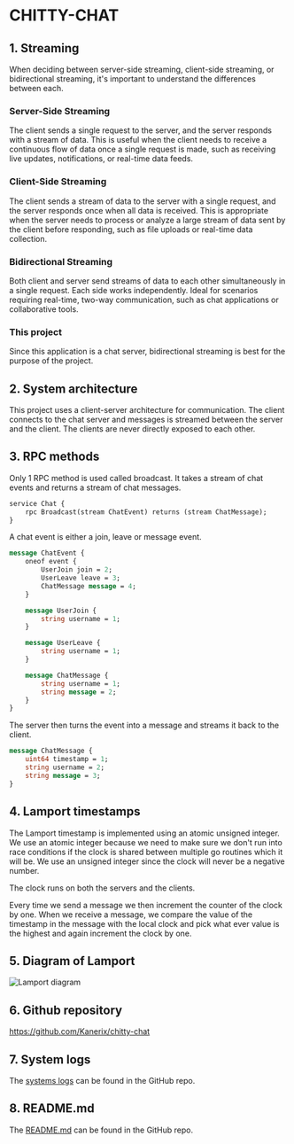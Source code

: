 # CHITTY-CHAT

## 1. Streaming

When deciding between server-side streaming, client-side streaming, or bidirectional streaming,
it's important to understand the differences between each.

### Server-Side Streaming

The client sends a single request to the server, and the server responds with a stream of data.
This is useful when the client needs to receive a continuous flow of data once a single request
is made, such as receiving live updates, notifications, or real-time data feeds.

### Client-Side Streaming

The client sends a stream of data to the server with a single request, and the server responds once when
all data is received. This is appropriate when the server needs to process or analyze a large stream of data
sent by the client before responding, such as file uploads or real-time data collection.

### Bidirectional Streaming

Both client and server send streams of data to each other simultaneously in a single request. Each side
works independently. Ideal for scenarios requiring real-time, two-way communication, such as
chat applications or collaborative tools.

### This project

Since this application is a chat server, bidirectional streaming is best for the purpose of the project.

## 2. System architecture

This project uses a client-server architecture for communication. The client connects to the chat server and messages
is streamed between the server and the client. The clients are never directly exposed to each other.

## 3. RPC methods

Only 1 RPC method is used called broadcast. It takes a stream of chat events and returns a stream of chat messages.

```proto
service Chat {
    rpc Broadcast(stream ChatEvent) returns (stream ChatMessage);
}
```

A chat event is either a join, leave or message event.

```proto
message ChatEvent {
    oneof event {
        UserJoin join = 2;
        UserLeave leave = 3;
        ChatMessage message = 4;
    }

    message UserJoin {
        string username = 1;
    }

    message UserLeave {
        string username = 1;
    }

    message ChatMessage {
        string username = 1;
        string message = 2;
    }
}
```

The server then turns the event into a message and streams it back to the client.

```proto
message ChatMessage {
    uint64 timestamp = 1;
    string username = 2;
    string message = 3;
}
```

## 4. Lamport timestamps

The Lamport timestamp is implemented using an atomic unsigned integer. We use an atomic integer because we need to
make sure we don't run into race conditions if the clock is shared between multiple go routines which it will be.
We use an unsigned integer since the clock will never be a negative number.

The clock runs on both the servers and the clients.

Every time we send a message we then increment the counter of the clock by one. When we receive a message, we compare
the value of the timestamp in the message with the local clock and pick what ever value is the highest and again
increment the clock by one.

## 5. Diagram of Lamport

![Lamport diagram](Lamport.png "Lamport Diagram")

## 6. Github repository

<https://github.com/Kanerix/chitty-chat>

## 7. System logs

The [systems logs](https://github.com/Kanerix/chitty-chat/blob/main/example.log) can be found in the GitHub repo.

## 8. README.md

The [README.md](https://github.com/Kanerix/chitty-chat/blob/main/readme.log) can be found in the GitHub repo.
